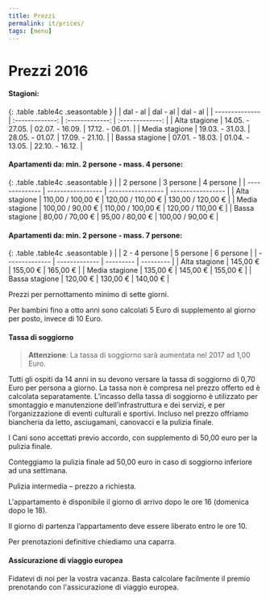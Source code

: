 ```yaml
---
title: Prezzi
permalink: it/prices/
tags: [menu]
---
```


# Prezzi 2016

#### Stagioni:

{: .table .table4c .seasontable }
|                | dal - al        | dal - al        | dal - al        |
| -------------- | :-------------: | :-------------: | :-------------: |
| Alta stagione  | 14.05. - 27.05. | 02.07. - 16.09. | 17.12. - 06.01. |
| Media stagione | 19.03. - 31.03. | 28.05.	- 01.07. | 17.09. - 21.10. |
| Bassa stagione | 07.01. - 18.03. | 01.04. - 13.05. | 22.10. - 16.12. |

#### Apartamenti da: min. 2 persone - mass. 4 persone:

{: .table .table4c .seasontable }
|                | 2 persone         | 3 persone         | 4 persone         |
| -------------- | ----------------- | ----------------- | ----------------- |
| Alta stagione  | 110,00 / 100,00 € | 120,00 / 110,00 € | 130,00 / 120,00 € |
| Media stagione | 100,00 / 90,00 €  | 110,00 / 100,00 € | 120,00 / 110,00 € |
| Bassa stagione | 80,00 / 70,00 €   | 95,00 / 80,00 €   | 100,00 / 90,00 €  |

#### Apartamenti da: min. 2 persone - mass. 7 persone:

{: .table .table4c .seasontable }
|                | 2 - 4 persone | 5 persone | 6 persone |
| -------------- | ------------- | --------- | --------- |
| Alta stagione  | 145,00 €      | 155,00 €  | 165,00 €  |
| Media stagione | 135,00 €      | 145,00 €  | 155,00 €  |
| Bassa stagione | 120,00 €      | 130,00 €  | 140,00 €  |

Prezzi per pernottamento minimo di sette giorni.

Per bambini fino a otto anni sono calcolati 5 Euro di supplemento al giorno per posto, invece di 10 Euro.

#### Tassa di soggiorno

> **Attenzione**: La tassa di soggiorno sarà aumentata nel 2017 ad 1,00 Euro.

Tutti gli ospiti da 14 anni in su devono versare la tassa di soggiorno di 0,70 Euro per persona a giorno. La tassa non è compresa nel prezzo offerto ed è calcolata separatamente. L’incasso della tassa di soggiorno è utilizzato per smontaggio e manutenzione dell’infrastruttura e dei servizi, e per l’organizzazione di eventi culturali e sportivi. Incluso nel prezzo offriamo biancheria da letto, asciugamani, canovacci e la pulizia finale.

I Cani sono accettati previo accordo, con supplemento di 50,00 euro per la pulizia finale.

Conteggiamo la pulizia finale ad 50,00 euro in caso di soggiorno inferiore ad una settimana.

Pulizia intermedia – prezzo a richiesta.

L'appartamento è disponibile il giorno di arrivo dopo le ore 16 (domenica dopo le 18).

Il giorno di partenza l’appartamento deve essere liberato entro le ore 10.

Per prenotazioni definitive chiediamo una caparra.

#### Assicurazione di viaggio europea

Fidatevi di noi per la vostra vacanza. Basta calcolare facilmente il premio prenotando con  l'assicurazione di viaggio europea.

